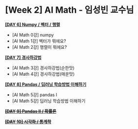 # [Week 2] AI Math - 임성빈 교수님

**[[DAY 6] Numpy / 벡터 / 행렬](https://github.com/ydy8989/boostcamp/tree/main/Week_2/Day_1)**

- [AI Math 0강] numpy
- [AI Math 1강] 벡터가 뭐에요?
- [AI Math 2강] 행렬이 뭐에요?

**[[DAY 7] 경사하강법](https://github.com/ydy8989/boostcamp/tree/main/Week_2/Day_2)**

- [AI Math 3강] 경사하강법(순한맛)
- [AI Math 4강] 경사하강법(매운맛)

**[[DAY 8] Pandas / 딥러닝 학습방법 이해하기 ](https://github.com/ydy8989/boostcamp/tree/main/Week_2/Day_3)**

- [AI Math 5강] pandas I
- [AI Math 5강] 딥러닝 학습방법 이해하기

**~~[[DAY 9] Pandas II / 확률론]()~~**

**~~[[DAY 10] 시각화 / 통계학]()~~**

